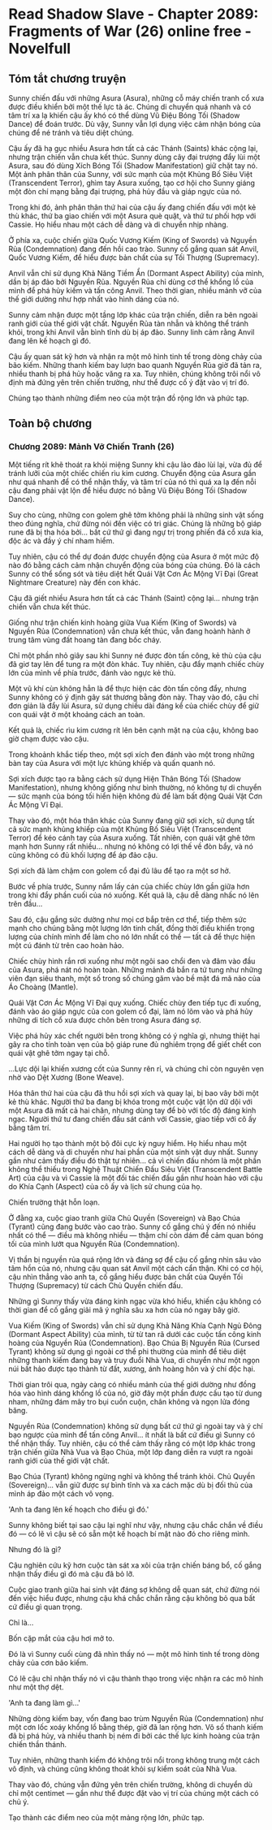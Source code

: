 # Read Shadow Slave - Chapter 2089: Fragments of War (26) online free - Novelfull

## Tóm tắt chương truyện

Sunny chiến đấu với những Asura (Asura), những cỗ máy chiến tranh cổ xưa được điều khiển bởi một thế lực tà ác. Chúng di chuyển quá nhanh và có tâm trí xa lạ khiến cậu ấy khó có thể dùng Vũ Điệu Bóng Tối (Shadow Dance) để đoán trước. Dù vậy, Sunny vẫn lợi dụng việc cảm nhận bóng của chúng để né tránh và tiêu diệt chúng.

Cậu ấy đã hạ gục nhiều Asura hơn tất cả các Thánh (Saints) khác cộng lại, nhưng trận chiến vẫn chưa kết thúc. Sunny dùng cây đại trượng đẩy lùi một Asura, sau đó dùng Xích Bóng Tối (Shadow Manifestation) giữ chặt tay nó. Một ảnh phân thân của Sunny, với sức mạnh của một Khủng Bố Siêu Việt (Transcendent Terror), ghìm tay Asura xuống, tạo cơ hội cho Sunny giáng một đòn chí mạng bằng đại trượng, phá hủy đầu và giáp ngực của nó.

Trong khi đó, ảnh phân thân thứ hai của cậu ấy đang chiến đấu với một kẻ thù khác, thứ ba giao chiến với một Asura què quặt, và thứ tư phối hợp với Cassie. Họ hiểu nhau một cách dễ dàng và di chuyển nhịp nhàng.

Ở phía xa, cuộc chiến giữa Quốc Vương Kiếm (King of Swords) và Nguyền Rủa (Condemnation) đang đến hồi cao trào. Sunny cố gắng quan sát Anvil, Quốc Vương Kiếm, để hiểu được bản chất của sự Tối Thượng (Supremacy).

Anvil vẫn chỉ sử dụng Khả Năng Tiềm Ẩn (Dormant Aspect Ability) của mình, dần bị áp đảo bởi Nguyền Rủa. Nguyền Rủa chỉ dùng cơ thể khổng lồ của mình để phá hủy kiếm và tấn công Anvil. Theo thời gian, nhiều mảnh vỡ của thế giới dường như hợp nhất vào hình dáng của nó.

Sunny cảm nhận được một tầng lớp khác của trận chiến, diễn ra bên ngoài ranh giới của thế giới vật chất. Nguyền Rủa tàn nhẫn và không thể tránh khỏi, trong khi Anvil vẫn bình tĩnh dù bị áp đảo. Sunny linh cảm rằng Anvil đang lên kế hoạch gì đó.

Cậu ấy quan sát kỹ hơn và nhận ra một mô hình tinh tế trong dòng chảy của bão kiếm. Những thanh kiếm bay lượn bao quanh Nguyền Rủa giờ đã tản ra, nhiều thanh bị phá hủy hoặc văng ra xa. Tuy nhiên, chúng không trôi nổi vô định mà đứng yên trên chiến trường, như thể được cố ý đặt vào vị trí đó.

Chúng tạo thành những điểm neo của một trận đồ rộng lớn và phức tạp.

## Toàn bộ chương

### Chương 2089: Mảnh Vỡ Chiến Tranh (26)

Một tiếng rít khẽ thoát ra khỏi miệng Sunny khi cậu lảo đảo lùi lại, vừa đủ để tránh lưỡi của một chiếc chiến rìu kim cương. Chuyển động của Asura gần như quá nhanh để có thể nhận thấy, và tâm trí của nó thì quá xa lạ đến nỗi cậu đang phải vật lộn để hiểu được nó bằng Vũ Điệu Bóng Tối (Shadow Dance).

Suy cho cùng, những con golem ghê tởm không phải là những sinh vật sống theo đúng nghĩa, chứ đừng nói đến việc có tri giác. Chúng là những bộ giáp rune đã bị tha hóa bởi... bất cứ thứ gì đang ngự trị trong phiến đá cổ xưa kia, độc ác và đầy ý chí nham hiểm.

Tuy nhiên, cậu có thể dự đoán được chuyển động của Asura ở một mức độ nào đó bằng cách cảm nhận chuyển động của bóng của chúng. Đó là cách Sunny có thể sống sót và tiêu diệt hết Quái Vật Cơn Ác Mộng Vĩ Đại (Great Nightmare Creature) này đến con khác.

Cậu đã giết nhiều Asura hơn tất cả các Thánh (Saint) cộng lại... nhưng trận chiến vẫn chưa kết thúc.

Giống như trận chiến kinh hoàng giữa Vua Kiếm (King of Swords) và Nguyền Rủa (Condemnation) vẫn chưa kết thúc, vẫn đang hoành hành ở trung tâm vùng đất hoang tàn đang bốc cháy.

Chỉ một phần nhỏ giây sau khi Sunny né được đòn tấn công, kẻ thù của cậu đã giơ tay lên để tung ra một đòn khác. Tuy nhiên, cậu đẩy mạnh chiếc chùy lớn của mình về phía trước, đánh vào ngực kẻ thù.

Một vũ khí cùn không hẳn là để thực hiện các đòn tấn công đẩy, nhưng Sunny không có ý định gây sát thương bằng đòn này. Thay vào đó, cậu chỉ đơn giản là đẩy lùi Asura, sử dụng chiều dài đáng kể của chiếc chùy để giữ con quái vật ở một khoảng cách an toàn.

Kết quả là, chiếc rìu kim cương rít lên bên cạnh mặt nạ của cậu, không bao giờ chạm được vào cậu.

Trong khoảnh khắc tiếp theo, một sợi xích đen đánh vào một trong những bàn tay của Asura với một lực khủng khiếp và quấn quanh nó.

Sợi xích được tạo ra bằng cách sử dụng Hiện Thân Bóng Tối (Shadow Manifestation), nhưng không giống như bình thường, nó không tự di chuyển — sức mạnh của bóng tối hiển hiện không đủ để làm bất động Quái Vật Cơn Ác Mộng Vĩ Đại.

Thay vào đó, một hóa thân khác của Sunny đang giữ sợi xích, sử dụng tất cả sức mạnh khủng khiếp của một Khủng Bố Siêu Việt (Transcendent Terror) để kéo cánh tay của Asura xuống. Tất nhiên, con quái vật ghê tởm mạnh hơn Sunny rất nhiều... nhưng nó không có lợi thế về đòn bẩy, và nó cũng không có đủ khối lượng để áp đảo cậu.

Sợi xích đã làm chậm con golem cổ đại đủ lâu để tạo ra một sơ hở.

Bước về phía trước, Sunny nắm lấy cán của chiếc chùy lớn gần giữa hơn trong khi đẩy phần cuối của nó xuống. Kết quả là, cậu dễ dàng nhấc nó lên trên đầu...

Sau đó, cậu gắng sức dường như mọi cơ bắp trên cơ thể, tiếp thêm sức mạnh cho chúng bằng một lượng lớn tinh chất, đồng thời điều khiển trọng lượng của chính mình để làm cho nó lớn nhất có thể — tất cả để thực hiện một cú đánh từ trên cao hoàn hảo.

Chiếc chùy hình rắn rơi xuống như một ngôi sao chổi đen và đâm vào đầu của Asura, phá nát nó hoàn toàn. Những mảnh đá bắn ra tứ tung như những viên đạn siêu thanh, một số trong số chúng găm vào bề mặt đá mã não của Áo Choàng (Mantle).

Quái Vật Cơn Ác Mộng Vĩ Đại quỵ xuống. Chiếc chùy đen tiếp tục đi xuống, đánh vào áo giáp ngực của con golem cổ đại, làm nó lõm vào và phá hủy những di tích cổ xưa được chôn bên trong Asura đáng sợ.

Việc phá hủy xác chết người bên trong không có ý nghĩa gì, nhưng thiệt hại gây ra cho tính toàn vẹn của bộ giáp rune đủ nghiêm trọng để giết chết con quái vật ghê tởm ngay tại chỗ.

...Lực dội lại khiến xương cốt của Sunny rên rỉ, và chúng chỉ còn nguyên vẹn nhờ vào Dệt Xương (Bone Weave).

Hóa thân thứ hai của cậu đã thu hồi sợi xích và quay lại, bị bao vây bởi một kẻ thù khác. Người thứ ba đang bị khóa trong một cuộc vật lộn dữ dội với một Asura đã mất cả hai chân, nhưng dùng tay để bò với tốc độ đáng kinh ngạc. Người thứ tư đang chiến đấu sát cánh với Cassie, giao tiếp với cô ấy bằng tâm trí.

Hai người họ tạo thành một bộ đôi cực kỳ nguy hiểm. Họ hiểu nhau một cách dễ dàng và di chuyển như hai phần của một sinh vật duy nhất. Sunny gần như cảm thấy điều đó thật tự nhiên... cả vì chiến đấu nhóm là một phần không thể thiếu trong Nghệ Thuật Chiến Đấu Siêu Việt (Transcendent Battle Art) của cậu và vì Cassie là một đối tác chiến đấu gần như hoàn hảo với cậu do Khía Cạnh (Aspect) của cô ấy và lịch sử chung của họ.

Chiến trường thật hỗn loạn.

Ở đằng xa, cuộc giao tranh giữa Chủ Quyền (Sovereign) và Bạo Chúa (Tyrant) cũng đang bước vào cao trào. Sunny cố gắng chú ý đến nó nhiều nhất có thể — điều mà không nhiều — thậm chí còn dám để cảm quan bóng tối của mình lướt qua Nguyền Rủa (Condemnation).

Vị thần bị nguyền rủa quá rộng lớn và đáng sợ để cậu cố gắng nhìn sâu vào tâm hồn của nó, nhưng cậu quan sát Anvil một cách cẩn thận. Khi có cơ hội, cậu nhìn thẳng vào anh ta, cố gắng hiểu được bản chất của Quyền Tối Thượng (Supremacy) từ cách Chủ Quyền chiến đấu.

Những gì Sunny thấy vừa đáng kinh ngạc vừa khó hiểu, khiến cậu không có thời gian để cố gắng giải mã ý nghĩa sâu xa hơn của nó ngay bây giờ.

Vua Kiếm (King of Swords) vẫn chỉ sử dụng Khả Năng Khía Cạnh Ngủ Đông (Dormant Aspect Ability) của mình, từ từ tan rã dưới các cuộc tấn công kinh hoàng của Nguyền Rủa (Condemnation). Bạo Chúa Bị Nguyền Rủa (Cursed Tyrant) không sử dụng gì ngoài cơ thể phi thường của mình để tiêu diệt những thanh kiếm đang bay và truy đuổi Nhà Vua, di chuyển như một ngọn núi bất hảo được tạo thành từ đất, xương, ánh hoàng hôn và ý chí độc hại.

Thời gian trôi qua, ngày càng có nhiều mảnh của thế giới dường như đồng hóa vào hình dáng khổng lồ của nó, giờ đây một phần được cấu tạo từ dung nham, những đám mây tro bụi cuồn cuộn, chân không và ngọn lửa đóng băng.

Nguyền Rủa (Condemnation) không sử dụng bất cứ thứ gì ngoài tay và ý chí bạo ngược của mình để tấn công Anvil... ít nhất là bất cứ điều gì Sunny có thể nhận thấy. Tuy nhiên, cậu có thể cảm thấy rằng có một lớp khác trong trận chiến giữa Nhà Vua và Bạo Chúa, một lớp đang diễn ra vượt ra ngoài ranh giới của thế giới vật chất.

Bạo Chúa (Tyrant) không ngừng nghỉ và không thể tránh khỏi. Chủ Quyền (Sovereign)... vẫn giữ được sự bình tĩnh và xa cách mặc dù bị đối thủ của mình áp đảo một cách vô vọng.

'Anh ta đang lên kế hoạch cho điều gì đó.'

Sunny không biết tại sao cậu lại nghĩ như vậy, nhưng cậu chắc chắn về điều đó — có lẽ vì cậu sẽ có sẵn một kế hoạch bí mật nào đó cho riêng mình.

Nhưng đó là gì?

Cậu nghiên cứu kỹ hơn cuộc tàn sát xa xôi của trận chiến báng bổ, cố gắng nhận thấy điều gì đó mà cậu đã bỏ lỡ.

Cuộc giao tranh giữa hai sinh vật đáng sợ không dễ quan sát, chứ đừng nói đến việc hiểu được, nhưng cậu khá chắc chắn rằng cậu không bỏ qua bất cứ điều gì quan trọng.

Chỉ là...

Bốn cặp mắt của cậu hơi mở to.

Đó là vì Sunny cuối cùng đã nhìn thấy nó — một mô hình tinh tế trong dòng chảy của cơn bão kiếm.

Có lẽ cậu chỉ nhận thấy nó vì cậu thành thạo trong việc nhận ra các mô hình như một thợ dệt.

'Anh ta đang làm gì...'

Những dòng kiếm bay, vốn đang bao trùm Nguyền Rủa (Condemnation) như một cơn lốc xoáy khổng lồ bằng thép, giờ đã lan rộng hơn. Vô số thanh kiếm đã bị phá hủy, và nhiều thanh bị ném đi bởi các thế lực kinh hoàng của trận chiến thần thánh.

Tuy nhiên, những thanh kiếm đó không trôi nổi trong không trung một cách vô định, và chúng cũng không thoát khỏi sự kiểm soát của Nhà Vua.

Thay vào đó, chúng vẫn đứng yên trên chiến trường, không di chuyển dù chỉ một centimet — gần như thể được đặt vào vị trí của chúng một cách có chủ ý.

Tạo thành các điểm neo của một mảng rộng lớn, phức tạp.